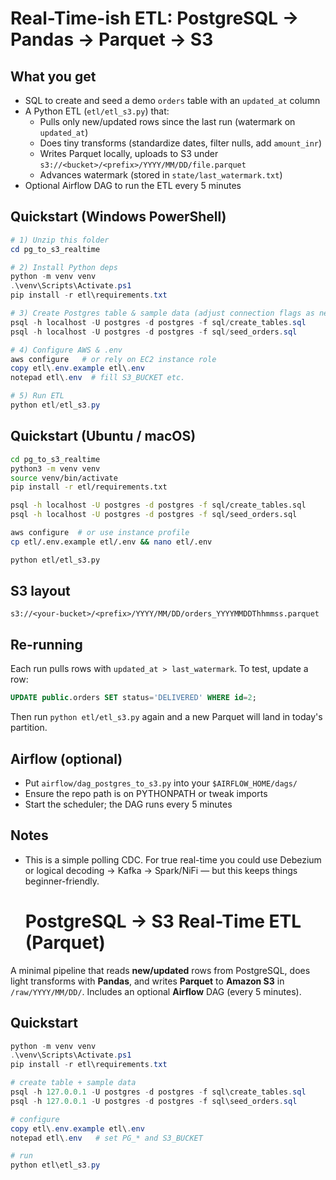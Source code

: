 # Real-Time-ish ETL: PostgreSQL → Pandas → Parquet → S3

## What you get
- SQL to create and seed a demo `orders` table with an `updated_at` column
- A Python ETL (`etl/etl_s3.py`) that:
  - Pulls only new/updated rows since the last run (watermark on `updated_at`)
  - Does tiny transforms (standardize dates, filter nulls, add `amount_inr`)
  - Writes Parquet locally, uploads to S3 under `s3://<bucket>/<prefix>/YYYY/MM/DD/file.parquet`
  - Advances watermark (stored in `state/last_watermark.txt`)
- Optional Airflow DAG to run the ETL every 5 minutes

## Quickstart (Windows PowerShell)
```powershell
# 1) Unzip this folder
cd pg_to_s3_realtime

# 2) Install Python deps
python -m venv venv
.\venv\Scripts\Activate.ps1
pip install -r etl\requirements.txt

# 3) Create Postgres table & sample data (adjust connection flags as needed)
psql -h localhost -U postgres -d postgres -f sql/create_tables.sql
psql -h localhost -U postgres -d postgres -f sql/seed_orders.sql

# 4) Configure AWS & .env
aws configure   # or rely on EC2 instance role
copy etl\.env.example etl\.env
notepad etl\.env  # fill S3_BUCKET etc.

# 5) Run ETL
python etl/etl_s3.py
```

## Quickstart (Ubuntu / macOS)
```bash
cd pg_to_s3_realtime
python3 -m venv venv
source venv/bin/activate
pip install -r etl/requirements.txt

psql -h localhost -U postgres -d postgres -f sql/create_tables.sql
psql -h localhost -U postgres -d postgres -f sql/seed_orders.sql

aws configure  # or use instance profile
cp etl/.env.example etl/.env && nano etl/.env

python etl/etl_s3.py
```

## S3 layout
```
s3://<your-bucket>/<prefix>/YYYY/MM/DD/orders_YYYYMMDDThhmmss.parquet
```

## Re-running
Each run pulls rows with `updated_at > last_watermark`. To test, update a row:
```sql
UPDATE public.orders SET status='DELIVERED' WHERE id=2;
```
Then run `python etl/etl_s3.py` again and a new Parquet will land in today's partition.

## Airflow (optional)
- Put `airflow/dag_postgres_to_s3.py` into your `$AIRFLOW_HOME/dags/`
- Ensure the repo path is on PYTHONPATH or tweak imports
- Start the scheduler; the DAG runs every 5 minutes

## Notes
- This is a simple polling CDC. For true real-time you could use Debezium or
  logical decoding → Kafka → Spark/NiFi — but this keeps things beginner-friendly.
  # PostgreSQL → S3 Real-Time ETL (Parquet)

A minimal pipeline that reads **new/updated** rows from PostgreSQL, does light transforms with **Pandas**, and writes **Parquet** to **Amazon S3** in `/raw/YYYY/MM/DD/`. Includes an optional **Airflow** DAG (every 5 minutes).

## Quickstart
```powershell
python -m venv venv
.\venv\Scripts\Activate.ps1
pip install -r etl\requirements.txt

# create table + sample data
psql -h 127.0.0.1 -U postgres -d postgres -f sql\create_tables.sql
psql -h 127.0.0.1 -U postgres -d postgres -f sql\seed_orders.sql

# configure
copy etl\.env.example etl\.env
notepad etl\.env   # set PG_* and S3_BUCKET

# run
python etl\etl_s3.py
